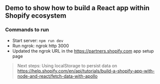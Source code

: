 ## Demo to show how to build a React app within Shopify ecosystem

### Commands to run

- Start server: `npm run dev`
- Run ngrok: ngrok http 3000
- Updated the ngrok URL in the https://partners.shopify.com app setup page

> Next steps: Using localStorage to persist data on https://help.shopify.com/en/api/tutorials/build-a-shopify-app-with-node-and-react/fetch-data-with-apollo
